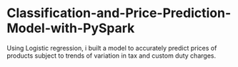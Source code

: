 # Classification-and-Price-Prediction-Model-with-PySpark
Using Logistic regression, i built a model to accurately predict prices of products subject to trends of variation in tax and custom duty charges.  
